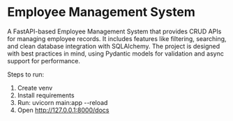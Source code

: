 # Employee Management System
A FastAPI-based Employee Management System that provides CRUD APIs for managing employee records. It includes features like filtering, searching, and clean database integration with SQLAlchemy. The project is designed with best practices in mind, using Pydantic models for validation and async support for performance.

Steps to run:
1. Create venv
2. Install requirements
3. Run: uvicorn main:app --reload
4. Open http://127.0.0.1:8000/docs
